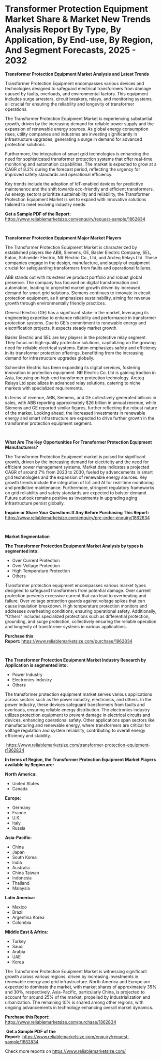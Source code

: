<p><h1>Transformer Protection Equipment Market Share & Market New Trends Analysis Report By Type, By Application, By End-use, By Region, And Segment Forecasts, 2025 - 2032</h1></p><p><strong>Transformer Protection Equipment Market Analysis and Latest Trends</strong></p>
<p><p>Transformer Protection Equipment encompasses various devices and technologies designed to safeguard electrical transformers from damage caused by faults, overloads, and environmental factors. This equipment includes surge arresters, circuit breakers, relays, and monitoring systems, all crucial for ensuring the reliability and longevity of transformer operations. </p><p>The Transformer Protection Equipment Market is experiencing substantial growth, driven by the increasing demand for reliable power supply and the expansion of renewable energy sources. As global energy consumption rises, utility companies and industries are investing significantly in infrastructure upgrades, generating a surge in demand for advanced protection solutions. </p><p>Furthermore, the integration of smart grid technologies is enhancing the need for sophisticated transformer protection systems that offer real-time monitoring and automation capabilities. The market is expected to grow at a CAGR of 8.2% during the forecast period, reflecting the urgency for improved safety standards and operational efficiency. </p><p>Key trends include the adoption of IoT-enabled devices for predictive maintenance and the shift towards eco-friendly and efficient transformers. As energy sectors prioritize sustainability and reliability, the Transformer Protection Equipment Market is set to expand with innovative solutions tailored to meet evolving industry needs.</p></p>
<p><strong>Get a Sample PDF of the Report:&nbsp;</strong> <a href="https://www.reliablemarketsize.com/enquiry/request-sample/1862834?utm_campaign=1103&utm_medium=2&utm_source=Github&utm_content=ia&utm_term=16022025&utm_id=transformer-protection-equipment">https://www.reliablemarketsize.com/enquiry/request-sample/1862834</a></p>
<p>&nbsp;</p>
<p><strong>Transformer Protection Equipment Major Market Players</strong></p>
<p><p>The Transformer Protection Equipment Market is characterized by established players like ABB, Siemens, GE, Basler Electric Company, SEL, Eaton, Schneider Electric, NR Electric Co., Ltd, and Arcteq Relays Ltd. These companies engage in the design, manufacture, and supply of equipment crucial for safeguarding transformers from faults and operational failures.</p><p>ABB stands out with its extensive product portfolio and robust global presence. The company has focused on digital transformation and automation, leading to projected market growth driven by increased demand for smart grid solutions. Siemens continues to innovate in circuit protection equipment, as it emphasizes sustainability, aiming for revenue growth through environmentally friendly practices.</p><p>General Electric (GE) has a significant stake in the market, leveraging its engineering expertise to enhance reliability and performance in transformer protection systems. Due to GE's commitment to renewable energy and electrification projects, it expects steady market growth. </p><p>Basler Electric and SEL are key players in the protective relay segment. They focus on high-quality protection solutions, capitalizing on the growing need for reliable electrical systems. Eaton emphasizes safety and efficiency in its transformer protection offerings, benefitting from the increasing demand for infrastructure upgrades globally.</p><p>Schneider Electric has been expanding its digital services, fostering innovation in protection equipment. NR Electric Co. Ltd is gaining traction in Asia, focusing on high-end transformer protection technology. Arcteq Relays Ltd specializes in advanced relay solutions, catering to niche markets with specialized requirements.</p><p>In terms of revenue, ABB, Siemens, and GE collectively generated billions in sales, with ABB reporting approximately $26 billion in annual revenue, while Siemens and GE reported similar figures, further reflecting the robust nature of the market. Looking ahead, the increased investments in renewable energy and smart infrastructure are expected to drive further growth in the transformer protection equipment segment.</p></p>
<p>&nbsp;</p>
<p><strong>What Are The Key Opportunities For Transformer Protection Equipment Manufacturers?</strong></p>
<p><p>The Transformer Protection Equipment market is poised for significant growth, driven by the increasing demand for electricity and the need for efficient power management systems. Market data indicates a projected CAGR of around 7% from 2023 to 2030, fueled by advancements in smart grid technologies and the expansion of renewable energy sources. Key growth trends include the integration of IoT and AI for real-time monitoring and predictive maintenance. Furthermore, stringent regulatory frameworks on grid reliability and safety standards are expected to bolster demand. Future outlook remains positive as investments in upgrading aging infrastructure persist globally.</p></p>
<p><strong>Inquire or Share Your Questions If Any Before Purchasing This Report:</strong> <a href="https://www.reliablemarketsize.com/enquiry/pre-order-enquiry/1862834?utm_campaign=1103&utm_medium=2&utm_source=Github&utm_content=ia&utm_term=16022025&utm_id=transformer-protection-equipment">https://www.reliablemarketsize.com/enquiry/pre-order-enquiry/1862834</a></p>
<p>&nbsp;</p>
<p><strong>Market Segmentation</strong></p>
<p><strong>The Transformer Protection Equipment Market Analysis by types is segmented into:</strong></p>
<p><ul><li>Over Current Protection</li><li>Over Voltage Protection</li><li>High Temperature Protection</li><li>Others</li></ul></p>
<p><p>Transformer protection equipment encompasses various market types designed to safeguard transformers from potential damage. Over current protection prevents excessive current that can lead to overheating and failure. Over voltage protection guards against voltage spikes that can cause insulation breakdown. High temperature protection monitors and addresses overheating conditions, ensuring operational safety. Additionally, "Others" includes specialized protections such as differential protection, grounding, and surge protection, collectively ensuring the reliable operation and longevity of transformer systems in various applications.</p></p>
<p><strong>Purchase this Report:&nbsp;</strong><a href="https://www.reliablemarketsize.com/purchase/1862834?utm_campaign=1103&utm_medium=2&utm_source=Github&utm_content=ia&utm_term=16022025&utm_id=transformer-protection-equipment">https://www.reliablemarketsize.com/purchase/1862834</a></p>
<p>&nbsp;</p>
<p><strong>The Transformer Protection Equipment Market Industry Research by Application is segmented into:</strong></p>
<p><ul><li>Power Industry</li><li>Electronics Industry</li><li>Others</li></ul></p>
<p><p>The transformer protection equipment market serves various applications across sectors such as the power industry, electronics, and others. In the power industry, these devices safeguard transformers from faults and overloads, ensuring reliable energy distribution. The electronics industry utilizes protection equipment to prevent damage in electrical circuits and devices, enhancing operational safety. Other applications span sectors like manufacturing and renewable energy, where transformers are critical for voltage regulation and system reliability, contributing to overall energy efficiency and stability.</p></p>
<p><a href="https://www.reliablemarketsize.com/transformer-protection-equipment-r1862834?utm_campaign=1103&utm_medium=2&utm_source=Github&utm_content=ia&utm_term=16022025&utm_id=transformer-protection-equipment">&nbsp;https://www.reliablemarketsize.com/transformer-protection-equipment-r1862834</a></p>
<p><strong>In terms of Region, the Transformer Protection Equipment Market Players available by Region are:</strong></p>
<p>
    <p> <strong> North America: </strong>
        <ul>
            <li>United States</li>
            <li>Canada</li>
        </ul>
        </p> 
    <p> <strong> Europe: </strong>
        <ul>
            <li>Germany</li>
            <li>France</li>
            <li>U.K.</li>
            <li>Italy</li>
            <li>Russia</li>
        </ul>
        </p> 
    <p> <strong> Asia-Pacific: </strong>
        <ul>
            <li>China</li>
            <li>Japan</li>
            <li>South Korea</li>
            <li>India</li>
            <li>Australia</li>
            <li>China Taiwan</li>
            <li>Indonesia</li>
            <li>Thailand</li>
            <li>Malaysia</li>
        </ul>
        </p> 
    <p> <strong> Latin America: </strong>
        <ul>
            <li>Mexico</li>
            <li>Brazil</li>
            <li>Argentina Korea</li>
            <li>Colombia</li>
        </ul>
        </p> 
    <p> <strong> Middle East & Africa: </strong>
        <ul>
            <li>Turkey</li>
            <li>Saudi</li>
            <li>Arabia</li>
            <li>UAE</li>
            <li>Korea</li>
        </ul>
    </p>
    </p>
<p><p>The Transformer Protection Equipment Market is witnessing significant growth across various regions, driven by increasing investments in renewable energy and grid infrastructure. North America and Europe are expected to dominate the market, with market shares of approximately 35% and 30%, respectively. Asia-Pacific, particularly China, is projected to account for around 25% of the market, propelled by industrialization and urbanization. The remaining 10% is shared among other regions, with ongoing advancements in technology enhancing overall market dynamics.</p></p>
<p><strong>Purchase this Report: </strong><a href="https://www.reliablemarketsize.com/purchase/1862834?utm_campaign=1103&utm_medium=2&utm_source=Github&utm_content=ia&utm_term=16022025&utm_id=transformer-protection-equipment">https://www.reliablemarketsize.com/purchase/1862834</a></p>
<p>&nbsp;<strong>Get a Sample PDF of the Report:&nbsp;&nbsp;</strong><a href="https://www.reliablemarketsize.com/enquiry/request-sample/1862834?utm_campaign=1103&utm_medium=2&utm_source=Github&utm_content=ia&utm_term=16022025&utm_id=transformer-protection-equipment">https://www.reliablemarketsize.com/enquiry/request-sample/1862834</a></p>
<p><strong></strong></p>
<p>Check more reports on <a href="https://www.reliablemarketsize.com/?utm_campaign=1103&utm_medium=2&utm_source=Github&utm_content=ia&utm_term=16022025&utm_id=transformer-protection-equipment">https://www.reliablemarketsize.com/</a></p>